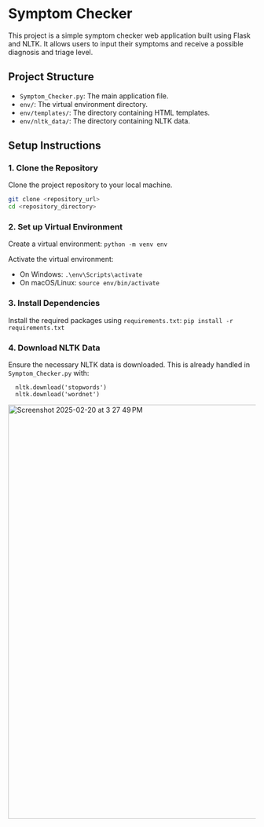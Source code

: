 # Symptom Checker

This project is a simple symptom checker web application built using Flask and NLTK. It allows users to input their symptoms and receive a possible diagnosis and triage level.

## Project Structure

- `Symptom_Checker.py`: The main application file.
- `env/`: The virtual environment directory.
- `env/templates/`: The directory containing HTML templates.
- `env/nltk_data/`: The directory containing NLTK data.

## Setup Instructions

### 1. Clone the Repository

Clone the project repository to your local machine.

```sh
git clone <repository_url>
cd <repository_directory>
```

### 2. Set up Virtual Environment

Create a virtual environment:
`python -m venv env`

Activate the virtual environment:
- On Windows:
`.\env\Scripts\activate`
- On macOS/Linux:
  `source env/bin/activate`

### 3. Install Dependencies
Install the required packages using `requirements.txt`:
`pip install -r requirements.txt`

### 4. Download NLTK Data
Ensure the necessary NLTK data is downloaded. This is already handled in `Symptom_Checker.py` with:
```nltk.download('punkt')
  nltk.download('stopwords')
  nltk.download('wordnet')
```


<img width="843" alt="Screenshot 2025-02-20 at 3 27 49 PM" src="https://github.com/user-attachments/assets/e21e9134-a2a3-4c6a-bd21-b117a545b642" />
